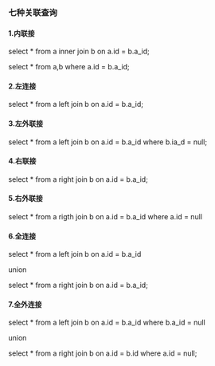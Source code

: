 ### 七种关联查询

#### 1.内联接

 select *  from a inner join b on a.id = b.a_id;

select * from a,b where a.id = b.a_id;

#### 2.左连接

select * from a left join b on a.id = b.a_id;

#### 3.左外联接

select * from a left join b on a.id = b.a_id where b.ia_d = null;

#### 4.右联接

select * from a right join b on a.id = b.a_id;

#### 5.右外联接

select * from a rigth join b on a.id = b.a_id where a.id = null

#### 6.全连接

select * from  a left join b on a.id = b.a_id

union

select * from a right join b on a.id = b.a_id;

#### 7.全外连接

select * from a left join b on a.id = b.a_id where b.a_id = null

union

select * from a right join b on a.id = b.id where a.id = null;